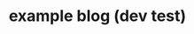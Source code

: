 ---
slug: example
title: example blog (dev test)
authors: [austint, gregw, adamt, annaa, austins]
tags: [dev]
---